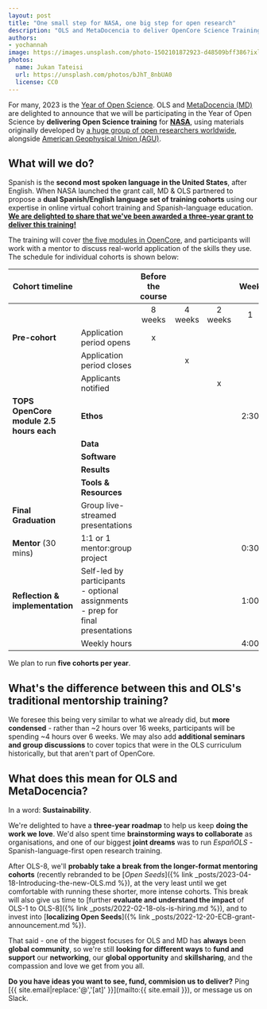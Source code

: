```yaml
---
layout: post
title: "One small step for NASA, one big step for open research"
description: "OLS and MetaDocencia to deliver OpenCore Science Training"
authors:
- yochannah
image: https://images.unsplash.com/photo-1502101872923-d48509bff386?ixlib=rb-4.0.3&ixid=MnwxMjA3fDB8MHxwaG90by1wYWdlfHx8fGVufDB8fHx8&auto=format&fit=crop&w=1032&q=80
photos:
  name: Jukan Tateisi
  url: https://unsplash.com/photos/bJhT_8nbUA0
  license: CC0
---
```


For many, 2023 is the [Year of Open Science](https://www.whitehouse.gov/ostp/news-updates/2023/01/11/fact-sheet-biden-harris-administration-announces-new-actions-to-advance-open-and-equitable-research/). OLS and [MetaDocencia (MD)](https://www.metadocencia.org/) are delighted to announce that we will be participating in the Year of Open Science by **delivering Open Science training** for **[NASA](https://www.nasa.gov/)**, using materials originally developed by [a huge group of open researchers worldwide](https://opensciency.github.io/sprint-content/#contributors), alongside [American Geophysical Union (AGU)](https://www.agu.org/).

## What will we do? 

Spanish is the **second most spoken language in the United States**, after English. When NASA launched the grant call, MD & OLS partnered to propose a **dual Spanish/English language set of training cohorts** using our expertise in online virtual cohort training and Spanish-language education. [**We are delighted to share that we've been awarded a three-year grant to deliver this training!**](https://www.nasa.gov/centers/marshall/news/releases/2023/nasa-boosts-open-science-through-innovative-training/)

The training will cover [the five modules in OpenCore](https://opensciency.github.io/sprint-content), and participants will work with a mentor to discuss real-world application of the skills they use. The schedule for individual cohorts is shown below:

| **Cohort timeline** |                | Before the course |   |   | Week |   |   |   |   |   |
|---------------------|----------------|:-----------------:|:-:|:-:|:----:|:-:|:-:|:-:|:-:|:-:|
|                     |                | 8 weeks | 4 weeks |  2 weeks | 1 | 2 | 3 | 4 | 5 | 6 |
| **Pre-cohort**      |    Application period opens        |  x |  |  |   |   |   |   |   |   |
|                     |    Application period closes       |   | x |  |   |   |   |   |   |   |
|                     |    Applicants notified             |   |  | x |   |   |   |   |   |   |
| **TOPS OpenCore module 2.5 hours each** | **Ethos**  |   |   |   | 2:30 |   |   |   |   |   |
|                                         | **Data**       |   |  |   |    | 2:30 |  | |  |   |
|                                         | **Software**   |    |   |  |  |  | 2:30 |  |  |   |
|                                         | **Results**    |    |   |  |  |  |  | 2:30 |  |   |
|                                         | **Tools & Resources**  ||  |  | | |  |  | 2:30 |  |
| **Final Graduation**                    |Group live-streamed presentations | || | || |||2:30|
| **Mentor** (30 mins) | 1:1 or 1 mentor:group project || | | 0:30 | 0:30 | 0:30 | 0:30 | 0:30|
| **Reflection & implementation** | Self-led by participants <br>- optional assignments <br>- prep for final presentations | | | | 1:00 | 1:00 | 1:00 | 1:00 | 1:00 | 1:30 |
|                        | Weekly hours  |  |   |   | 4:00 | 4:00 | 4:00 | 4:00 | 4:00 | 4:00 |

We plan to run **five cohorts per year**. 
  
## What's the difference between this and OLS's traditional mentorship training? 

We foresee this being very similar to what we already did, but **more condensed** - rather than ~2 hours over 16 weeks, participants will be spending ~4 hours over 6 weeks. We may also add **additional seminars and group discussions** to cover topics that were in the OLS curriculum historically, but that aren't part of OpenCore. 

## What does this mean for OLS and MetaDocencia? 

In a word: **Sustainability**. 

We're delighted to have a **three-year roadmap** to help us keep **doing the work we love**. We'd also spent time **brainstorming ways to collaborate** as organisations, and one of our biggest **joint dreams** was to run *EspañOLS* - Spanish-language-first open research training.

After OLS-8, we'll **probably take a break from the longer-format mentoring cohorts** (recently rebranded to be [*Open Seeds*]({% link  _posts/2023-04-18-Introducing-the-new-OLS.md %}), at the very least until we get comfortable with running these shorter, more intense cohorts. This break will also give us time to [further **evaluate and understand the impact** of OLS-1 to OLS-8]({% link  _posts/2022-02-18-ols-is-hiring.md %}), and to invest into [**localizing Open Seeds**]({% link _posts/2022-12-20-ECB-grant-announcement.md %}). 

That said - one of the biggest focuses for OLS and MD has **always** been **global community**, so we're still **looking for different ways** to **fund and support** our **networking**, our **global opportunity** and **skillsharing**, and the compassion and love we get from you all. 

<i class="fa-solid fa-envelope-open-text"></i> **Do you have ideas you want to see, fund, commision us to deliver?** Ping [{{ site.email|replace:'@','[at]' }}](mailto:{{ site.email }}), or message us on Slack. 
